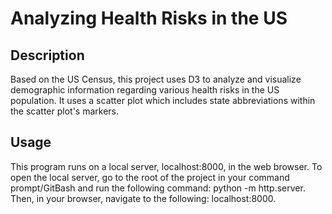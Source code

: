 # **Analyzing Health Risks in the US**

## **Description**
Based on the US Census, this project uses D3 to analyze and visualize demographic information regarding
various health risks in the US population. It uses a scatter plot which includes state abbreviations within
the scatter plot's markers. 

## **Usage**
This program runs on a local server, localhost:8000, in the web browser. To open the local server, go to the
root of the project in your command prompt/GitBash and run the following command: python -m http.server. Then,
in your browser, navigate to the following: localhost:8000.
